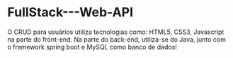 # FullStack---Web-API
O CRUD para usuários utiliza tecnologias como: HTML5, CSS3, Javascript na parte do front-end. Na parte do back-end, utiliza-se do Java, junto com o framework spring boot e MySQL como banco de dados!
